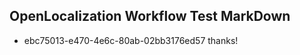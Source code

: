 ## OpenLocalization Workflow Test MarkDown
* ebc75013-e470-4e6c-80ab-02bb3176ed57 
thanks!<!--HONumber=Mar16_HO4-->
